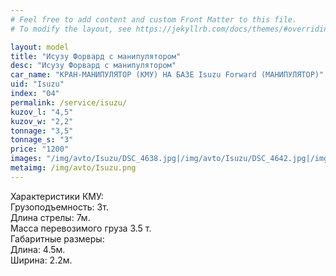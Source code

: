 ```yaml
---
# Feel free to add content and custom Front Matter to this file.
# To modify the layout, see https://jekyllrb.com/docs/themes/#overriding-theme-defaults

layout: model
title: "Исузу Форвард с манипулятором"
desc: "Исузу Форвард с манипулятором"
car_name: "КРАН-МАНИПУЛЯТОР (КМУ) НА БАЗЕ Isuzu Forward (МАНИПУЛЯТОР)"
uid: "Isuzu"
index: "04"
permalink: /service/isuzu/
kuzov_l: "4,5"
kuzov_w: "2,2"
tonnage: "3,5"
tonnage_s: "3"
price: "1200"
images: "/img/avto/Isuzu/DSC_4638.jpg|/img/avto/Isuzu/DSC_4642.jpg|/img/avto/Isuzu/DSC_4653.jpg"
metaimg: /img/avto/Isuzu.png
---
```


Характеристики КМУ:  
Грузоподъемность: 3т.  
Длина стрелы: 7м.  
Масса перевозимого груза 3.5 т.  
Габаритные размеры:  
Длина: 4.5м.  
Ширина: 2.2м.  